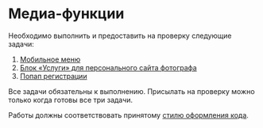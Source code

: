 # Медиа-функции

Необходимо выполнить и предоставить на проверку следующие задачи:

1. [Мобильное меню](./mobile-menu/)
2. [Блок «Услуги» для персонального сайта фотографа](./services-block/)
3. [Попап регистрации](./popup/)

Все задачи обязательны к выполнению. Присылать на проверку можно только когда готовы все три задачи.

Работы должны соответствовать принятому [стилю оформления кода](https://netology-university.bitbucket.io/codestyle/css/).
